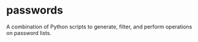 # passwords
A combination of Python scripts to generate, filter, and perform operations on password lists.
